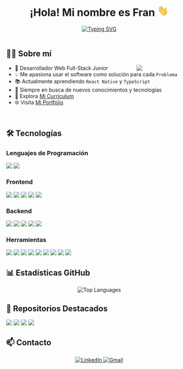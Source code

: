 # <div align="center">¡Hola! Mi nombre es Fran <img src="https://raw.githubusercontent.com/ABSphreak/ABSphreak/master/gifs/Hi.gif" width="30px" height="30px"></div>

<div align="center">
  <a href="https://github.com/DenverCoder1/readme-typing-svg">
    <img src="https://readme-typing-svg.herokuapp.com?font=Fira+Code&weight=600&size=24&pause=1000&color=3498DB&center=true&vCenter=true&width=600&lines=Desarrollador+Web+Full+Stack;Aprendiendo+y+mejorando+constantemente;C%C3%B3digo+limpio+y+bien+estructurado" alt="Typing SVG" />
  </a>
</div>

<br>

## 👨‍💻 Sobre mí

<img align="right" src="https://github.com/7oSkaaa/7oSkaaa/blob/main/Images/Right_Side.gif?raw=true" width=30%>

- 🚀 Desarrollador Web Full-Stack Junior
- 💡 Me apasiona usar el software como solución para cada `Problema`
- 📚 Actualmente aprendiendo `React Native` y `TypeScript`
- 🎯 Siempre en busca de nuevos conocimientos y tecnologías
- 📄 Explora [Mi Currículum](https://drive.google.com/file/d/1usV16hQSWjdbCi70wXSOLwWFUsU5tngg/view?usp=drive_link)
- 🌐 Visita [Mi Portfolio](https://efe-13.es/)


<br>

## 🛠️ Tecnologías

### Lenguajes de Programación

<p>
  <img src="https://img.shields.io/badge/JavaScript-F7DF1E?style=for-the-badge&logo=javascript&logoColor=black">
  <img src="https://img.shields.io/badge/TypeScript-007ACC?style=for-the-badge&logo=typescript&logoColor=white">
</p>

### Frontend

<p>
  <img src="https://img.shields.io/badge/HTML5-E34F26?style=for-the-badge&logo=html5&logoColor=white">
  <img src="https://img.shields.io/badge/CSS3-1572B6?style=for-the-badge&logo=css3&logoColor=white">
  <img src="https://img.shields.io/badge/React-20232A?style=for-the-badge&logo=react&logoColor=61DAFB">
  <img src="https://img.shields.io/badge/Next.js-000000?style=for-the-badge&logo=nextdotjs&logoColor=white">
  <img src="https://img.shields.io/badge/Tailwind_CSS-38B2AC?style=for-the-badge&logo=tailwind-css&logoColor=white">
</p>

### Backend

<p>
  <img src="https://img.shields.io/badge/Node.js-339933?style=for-the-badge&logo=nodedotjs&logoColor=white">
  <img src="https://img.shields.io/badge/Express.js-000000?style=for-the-badge&logo=express&logoColor=white">
  <img src="https://img.shields.io/badge/MySQL-005C84?style=for-the-badge&logo=mysql&logoColor=white">
  <img src="https://img.shields.io/badge/Turso-4D4D4D?style=for-the-badge&logo=turso&logoColor=white">
  <img src="https://img.shields.io/badge/Supabase-3ECF8E?style=for-the-badge&logo=supabase&logoColor=white">
</p>

### Herramientas

<p>
  <img src="https://img.shields.io/badge/Git-F05032?style=for-the-badge&logo=git&logoColor=white">
  <img src="https://img.shields.io/badge/GitHub-100000?style=for-the-badge&logo=github&logoColor=white">
  <img src="https://img.shields.io/badge/VS%20Code-007ACC?style=for-the-badge&logo=visual-studio-code&logoColor=white">
  <img src="https://img.shields.io/badge/ESLint-4B32C3?style=for-the-badge&logo=eslint&logoColor=white">
  <img src="https://img.shields.io/badge/Prettier-F7B93E?style=for-the-badge&logo=prettier&logoColor=black">
  <img src="https://img.shields.io/badge/npm-CB3837?style=for-the-badge&logo=npm&logoColor=white">
  <img src="https://img.shields.io/badge/Notion-000000?style=for-the-badge&logo=notion&logoColor=white">
  <img src="https://img.shields.io/badge/Postman-FF6C37?style=for-the-badge&logo=Postman&logoColor=white">
  <img src="https://img.shields.io/badge/Vercel-000000?style=for-the-badge&logo=vercel&logoColor=white">
</p>

## 📊 Estadísticas GitHub

<div align="center">
  <img src="https://github-readme-stats.vercel.app/api/top-langs/?username=efe13dev&theme=tokyonight&card_width=450em" alt="Top Languages" />
</div>

## 🌟 Repositorios Destacados

[![](https://github-readme-stats.vercel.app/api/pin/?username=efe13dev&repo=meetups-frontend&bg_color=45,0B2641,1A4A7A,1F618D&title_color=ECF0F1&text_color=D6EAF8)](https://github.com/efe13dev/meetups-frontend)
[![](https://github-readme-stats.vercel.app/api/pin/?username=efe13dev&repo=meetups-backend&bg_color=45,0B2641,154360,1F618D&title_color=ECF0F1&text_color=D6EAF8)](https://github.com/efe13dev/meetups-backend)
[![](https://github-readme-stats.vercel.app/api/pin/?username=efe13dev&repo=descubre-parejas&bg_color=45,0B2641,1A4A7A,1F618D&title_color=ECF0F1&text_color=D6EAF8)](https://github.com/efe13dev/descubre-parejas)
[![](https://github-readme-stats.vercel.app/api/pin/?username=efe13dev&repo=QueComemosHoy&bg_color=45,0B2641,154360,1F618D&title_color=ECF0F1&text_color=D6EAF8)](https://github.com/efe13dev/QueComemosHoy)

## 📫 Contacto

<p align="center">
  <a href="https://www.linkedin.com/in/fcolorca/" target="_blank">
    <img src="https://img.shields.io/badge/LinkedIn-0077B5?style=for-the-badge&logo=linkedin&logoColor=white" alt="LinkedIn">
  </a>
  <a href="mailto:efe13dev@gmail.com" target="_blank">
    <img src="https://img.shields.io/badge/Gmail-D14836?style=for-the-badge&logo=gmail&logoColor=white" alt="Gmail">
  </a>
</p>
